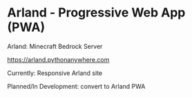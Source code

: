 # Arland - Progressive Web App (PWA)

Arland: Minecraft Bedrock Server



https://arland.pythonanywhere.com



Currently: Responsive Arland site

Planned/In Development: convert to Arland PWA
